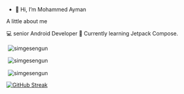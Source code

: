 - 👋 Hi, I’m Mohammed Ayman


A little about me

💻 senior Android Developer 
💠 Currently learning Jetpack Compose. 
<p>&nbsp;<img align="center" src="https://github-readme-stats.vercel.app/api?username=mohmmedayman-dev&theme=tokyonight&show_icons=true&locale=en" alt="simgesengun" /></p>
<p>&nbsp;<img align="center" src="https://github-readme-stats.vercel.app/api/top-langs/?username=mohmmedayman-dev&layout=compac" alt="simgesengun" /></p>

<p>&nbsp;<img align="center" src="https://github-readme-stats.vercel.app/api/pin/?username=E-commerce_app_jetpack_compose_ui" alt="simgesengun" /></p>

[![GitHub Streak](http://github-readme-streak-stats.herokuapp.com?user=mohmmedayman-dev&theme=ads-juicy-fresh)](https://git.io/streak-stats)
<!---
mohmmedayman-dev/mohmmedayman-dev is a ✨ special ✨ repository because its `README.md` (this file) appears on your GitHub profile.
You can click the Preview link to take a look at your changes.
--->
